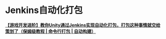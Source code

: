 # Jenkins自动化打包

**[【游戏开发进阶】教你Unity通过Jenkins实现自动化打包，打包这种事情就交给策划了（保姆级教程 | 命令行打包 | 自动构建）](<https://blog.csdn.net/linxinfa/article/details/118816132>)**
